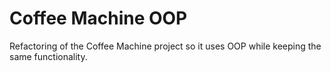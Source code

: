 # Coffee Machine OOP
Refactoring of the Coffee Machine project so it uses OOP while keeping the same functionality.